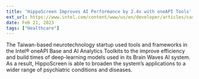 ```yaml
---
title: 'HippoScreen Improves AI Performance by 2.4x with oneAPI Tools'
ext_url: https://www.intel.com/content/www/us/en/developer/articles/case-study/hipposcreen-boosts-ai-performance-2-4x-with-oneapi.html
date: Feb 21, 2023
tags: ["Healthcare"]
---
```

The Taiwan-based neurotechnology startup used tools and frameworks in the Intel® oneAPI Base and AI Analytics Toolkits to the improve efficiency and build times of deep-learning models used in its Brain Waves AI system. As a result, HippoScreen is able to broaden the system’s applications to a wider range of psychiatric conditions and diseases.